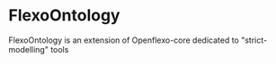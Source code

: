 # FlexoOntology

FlexoOntology is an extension of Openflexo-core dedicated to "strict-modelling" tools


